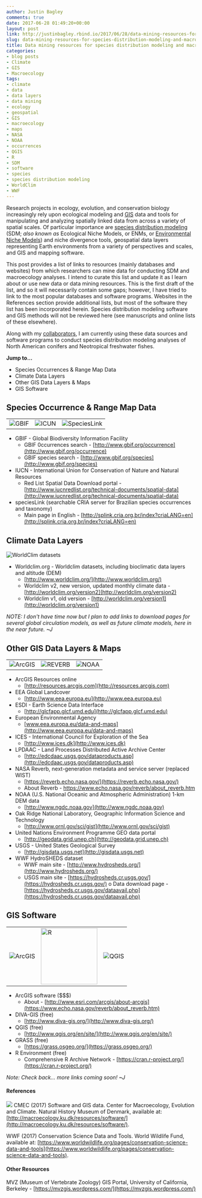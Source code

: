 ```yaml
---
author: Justin Bagley
comments: true
date: 2017-06-28 01:49:20+00:00
layout: post
link: http://justinbagley.rbind.io/2017/06/28/data-mining-resources-for-species-distribution-modeling-and-macroecology/
slug: data-mining-resources-for-species-distribution-modeling-and-macroecology
title: Data mining resources for species distribution modeling and macroecology
categories:
- blog posts
- Climate
- GIS
- Macroecology
tags:
- climate
- data
- data layers
- data mining
- ecology
- geospatial
- GIS
- macroecology
- maps
- NASA
- NOAA
- occurrences
- QGIS
- R
- SDM
- software
- species
- species distribution modeling
- WorldClim
- WWF
---
```


Research projects in ecology, evolution, and conservation biology increasingly rely upon ecological modeling and [GIS](https://en.wikipedia.org/wiki/Geographic_information_system) data and tools for manipulating and analyzing spatially linked data from across a variety of spatial scales. Of particular importance are [species distribution modeling](https://www.google.com/search?q=species+distribution+model&ie=utf-8&oe=utf-8&client=firefox-b-ab) (SDM; _also known as_ Ecological Niche Models, or ENMs, or [Environmental Niche Models](https://en.wikipedia.org/wiki/Environmental_niche_modelling)) and niche divergence tools, geospatial data layers representing Earth environments from a variety of perspectives and scales, and GIS and mapping software.

This post provides a list of links to resources (mainly databases and websites) from which researchers can mine data for conducting SDM and macroecology analyses. I intend to curate this list and update it as I learn about or use new data or data mining resources. This is the first draft of the list, and so it will necessarily contain some gaps; however, I have tried to link to the most popular databases and software programs. Websites in the References section provide additional lists, but most of the software they list has been incorporated herein. Species distribution modeling software and GIS methods will not be reviewed here (see manuscripts and online lists of these elsewhere).

Along with my [collaborators](http://justinbagley.org/collaborators), I am currently using these data sources and software programs to conduct species distribution modeling analyses of North American conifers and Neotropical freshwater fishes.

**Jump to...** 

  * Species Occurrences & Range Map Data
  * Climate Data Layers
  * Other GIS Data Layers & Maps
  * GIS Software


## Species Occurrence & Range Map Data

<table >
	<tbody >
	  <tr >
	    <td style="text-align: left;" ><img src="/images/GBIF_header.png" title="GBIF" alt="GBIF"></img></td>
	    <td style="text-align: left;" ><img src="/images/iucn_logo-150x150.png" title="ICUN" alt="ICUN"></img></td>
	    <td style="text-align: left;" ><img src="images/speciesLink_logo_transparent.png" title="SpeciesLink" alt="SpeciesLink"></img></td>
	  </tr>
	</tbody>
</table>
	
  * GBIF - Global Biodiversity Information Facility
    * GBIF 0ccurrences search - [http://www.gbif.org/occurrence](http://www.gbif.org/occurrence)
    * GBIF species search - [http://www.gbif.org/species](http://www.gbif.org/species)
  * IUCN - International Union for Conservation of Nature and Natural Resources
    * Red List Spatial Data Download portal - [http://www.iucnredlist.org/technical-documents/spatial-data](http://www.iucnredlist.org/technical-documents/spatial-data)
  * speciesLink (searchable CRIA server for Brazilian species occurrences and taxonomy)
    * Main page in English - [http://splink.cria.org.br/index?criaLANG=en](http://splink.cria.org.br/index?criaLANG=en)




## Climate Data Layers

![WorldClim datasets](/images/worldclim_header.png)
	
  * Worldclim.org - Worldclim datasets, including bioclimatic data layers and altitude (DEM)
    * [http://www.worldclim.org/](http://www.worldclim.org/)
    * Worldclim v2, new version, updated monthly climate data - [http://worldclim.org/version2](http://worldclim.org/version2)
    * Worldclim v1, old version - [http://worldclim.org/version1](http://worldclim.org/version1)


_NOTE: I don't have time now but I plan to add links to download pages for several global circulation models, as well as future climate models, here in the near future. ~J_



## Other GIS Data Layers & Maps

<table >
	<tbody >
	  <tr >
	    <td > <img src="/images/ArcGIS10_logo-300x200.png" title="ArcGIS" alt="ArcGIS"></img></td>
	    <td > <img src="/images/REVERB_header-300x66.png" title="REVERB" alt="REVERB"></img> </td>
	    <td > <img src="/images/2000px-NOAA_logo.svg_-180x180.png" title="NOAA" alt="NOAA"></img> </td>
	  </tr>
	</tbody>
</table>
	
  * ArcGIS Resources online
    * [http://resources.arcgis.com](http://resources.arcgis.com)
  * EEA Global Landcover
    * [http://www.eea.europa.eu](http://www.eea.europa.eu)
  * ESDI - Earth Science Data Interface  
    * [http://glcfapp.glcf.umd.edu](http://glcfapp.glcf.umd.edu)
  * European Environmental Agency  
    * [www.eea.europa.eu/data-and-maps](http://www.eea.europa.eu/data-and-maps)
  * ICES - International Council for Exploration of the Sea  
    * [http://www.ices.dk](http://www.ices.dk)
  * LPDAAC - Land Processes Distributed Active Archive Center  
    * [http://edcdaac.usgs.gov/dataproducts.asp](http://edcdaac.usgs.gov/dataproducts.asp)
  * NASA Reverb, next-generation metadata and service server (replaced WIST)
    * [https://reverb.echo.nasa.gov/](https://reverb.echo.nasa.gov/)
    * About Reverb - https://www.echo.nasa.gov/reverb/about_reverb.htm
  * NOAA (U.S. National Oceanic and Atmospheric Administration) 1-km DEM data  
    * [http://www.ngdc.noaa.gov](http://www.ngdc.noaa.gov)
  * Oak Ridge National Laboratory, Geographic Information Science and Technology  
    * [http://www.ornl.gov/sci/gist](http://www.ornl.gov/sci/gist)
  * United Nations Environment Programme GEO data portal  
    * [http://geodata.grid.unep.ch](http://geodata.grid.unep.ch)
  * USGS - United States Geological Survey  
    * [http://gisdata.usgs.net](http://gisdata.usgs.net)
  * WWF HydroSHEDS dataset
    * WWF main site - [http://www.hydrosheds.org/](http://www.hydrosheds.org/)
    * USGS main site - [https://hydrosheds.cr.usgs.gov/](https://hydrosheds.cr.usgs.gov/)
      o Data download page - [https://hydrosheds.cr.usgs.gov/dataavail.php](https://hydrosheds.cr.usgs.gov/dataavail.php)



## GIS Software

<table >
	<tbody >
	  <tr >
	    <td style="text-align: left;" ><img src="/images/ArcGIS10_logo-300x200.png" title="ArcGIS" alt="ArcGIS"></img></td>
	    <td style="text-align: left;" ><img src="/images/R-logo-image.png" title="R" alt="R" width="150px"></img></td>
	    <td ><img src="/images/QGis_Logo.png" title="QGIS" alt="QGIS"></img></td>
	  </tr>
	</tbody>
</table>
	
  * ArcGIS software ($$$)  
    * About - [http://www.esri.com/arcgis/about-arcgis](https://www.echo.nasa.gov/reverb/about_reverb.htm)
  * DIVA-GIS (free)  
    * [http://www.diva-gis.org/](http://www.diva-gis.org/)
  * QGIS (free)  
    * [http://www.qgis.org/en/site/](http://www.qgis.org/en/site/)
  * GRASS (free)  
    * [https://grass.osgeo.org/](https://grass.osgeo.org/)
  * R Environment (free)
    * Comprehensive R Archive Network - [https://cran.r-project.org/](https://cran.r-project.org/)

_Note: Check back... more links coming soon! ~J_


#### References

[![](/images/CMEC_header-300x62.png)](http://macroecology.ku.dk/)  CMEC (2017) Software and GIS data. Center for Macroecology, Evolution and Climate. Natural History Museum of Denmark, available at: [http://macroecology.ku.dk/resources/software/](http://macroecology.ku.dk/resources/software/).

WWF (2017) Conservation Science Data and Tools. World Wildlife Fund, available at: [https://www.worldwildlife.org/pages/conservation-science-data-and-tools](https://www.worldwildlife.org/pages/conservation-science-data-and-tools).



#### Other Resources

MVZ (Museum of Vertebrate Zoology) GIS Portal, University of California, Berkeley - [https://mvzgis.wordpress.com/](https://mvzgis.wordpress.com/)
